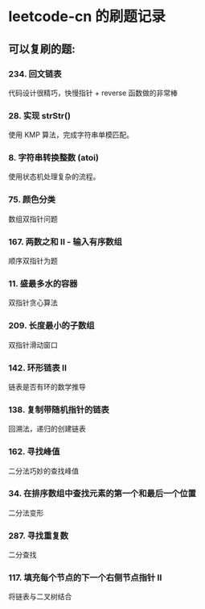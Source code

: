# leetcode-cn 的刷题记录 #

## 可以复刷的题:

### 234. 回文链表
代码设计很精巧，快慢指针 + reverse 函数做的非常棒

### 28. 实现 strStr()
使用 KMP 算法，完成字符串单模匹配。

### 8. 字符串转换整数 (atoi)
使用状态机处理复杂的流程。

### 75. 颜色分类
数组双指针问题

### 167. 两数之和 II - 输入有序数组
顺序双指针为题

### 11. 盛最多水的容器
双指针贪心算法

### 209. 长度最小的子数组
双指针滑动窗口

### 142. 环形链表 II 
链表是否有环的数学推导

### 138. 复制带随机指针的链表
回溯法，递归的创建链表

### 162. 寻找峰值
二分法巧妙的查找峰值

### 34. 在排序数组中查找元素的第一个和最后一个位置
二分法变形

### 287. 寻找重复数
二分查找

### 117. 填充每个节点的下一个右侧节点指针 II
将链表与二叉树结合